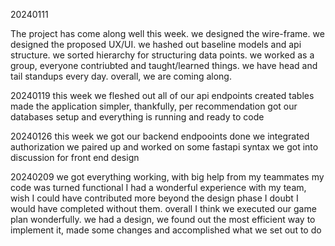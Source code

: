 20240111

The project has come along well this week.
we designed the wire-frame.
we designed the proposed UX/UI.
we hashed out baseline models and api structure.
we sorted hierarchy for structuring data points.
we worked as a group, everyone contriubted and taught/learned things.
we have head and tail standups every day.
overall, we are coming along.




20240119
this week we fleshed out all of our api endpoints
created tables
made the application simpler, thankfully, per recommendation
got our databases setup and everything is running and ready to code



20240126
this week we got our backend endpooints done
we integrated authorization
we paired up and worked on some fastapi syntax
we got into discussion for front end design



20240209
we got everything working, with big help from my teammates my code was turned functional
I had a wonderful experience with my team, wish I could have contributed more beyond the design phase
I doubt I would have completed without them.
overall I think we executed our game plan wonderfully.
we had a design, we found out the most efficient way to implement it, made some changes and accomplished what we set out to do

